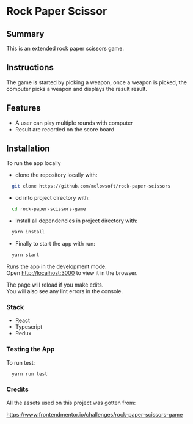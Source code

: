 # Rock Paper Scissor 

## Summary

This is an extended rock paper scissors game.

## Instructions

The game is started by picking a weapon, once a weapon is picked, the computer picks 
a weapon and displays the result result.

## Features

* A user can play multiple rounds with computer 
* Result are recorded on the score board



## Installation
To run the app locally

- clone the repository locally with: 

```bash
  git clone https://github.com/melowsoft/rock-paper-scissors
```
- cd into project directory with: 

```bash
  cd rock-paper-scissors-game
```

- Install all dependencies in project directory with:

```bash
  yarn install
```




- Finally to start the app with run:

```bash
  yarn start
```

Runs the app in the development mode.\
Open [http://localhost:3000](http://localhost:3000) to view it in the browser.

The page will reload if you make edits.\
You will also see any lint errors in the console.


### Stack
- React
- Typescript
- Redux

### Testing the App
To run test:

```bash
  yarn run test
```


### Credits

All the assets used on this project was gotten from:

https://www.frontendmentor.io/challenges/rock-paper-scissors-game
